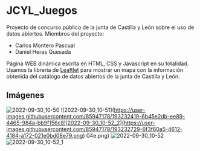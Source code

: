 # JCYL_Juegos
Proyecto de concurso público de la junta de Castilla y León sobre el uso de datos abiertos.
Miembros del proyecto:
  - Carlos Montero Pascual
  - Daniel Heras Quesada
  
Página WEB dinámica escrita en HTML, CSS y Javascript en su totalidad. Usamos la librería de [Leaftlet](https://leafletjs.com/) para mostrar un mapa con la información obtenida del catálogo de datos abiertos de la junta de Castilla y León.
## Imágenes
![2022-09-30_10-50](https://user-images.githubusercontent.com/85947178/193232193-b4440c06-9782-49d6-b65b-bdb9f6e908f7.png)
![2022-09-30_10-51](https://user-images.githubusercontent.com/85947178/193232419-6b45e2db-ee89-4465-984a-bb9f156c8![2022-09-30_10-52_2](https://user-images.githubusercontent.com/85947178/193232729-6f3f60a5-4612-4184-a172-021e0bd08e79.png)
04e.png)
![2022-09-30_10-52](https://user-images.githubusercontent.com/85947178/193232532-bec4bf78-8120-45b1-8914-ab0687bd65e7.png)
![2022-09-30_10-52_1](https://user-images.githubusercontent.com/85947178/193232751-1aa7b616-fa7c-4cc4-8a40-92d3cd3745d0.png)

